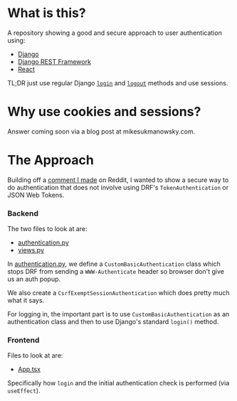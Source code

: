 # What is this?

A repository showing a good and secure approach to user authentication using:

- [Django](https://www.djangoproject.com/)
- [Django REST Framework](https://www.django-rest-framework.org/)
- [React](https://reactjs.org/)

TL;DR just use regular Django [`login`](https://docs.djangoproject.com/en/3.1/topics/auth/default/#how-to-log-a-user-in) and [`logout`](https://docs.djangoproject.com/en/3.1/topics/auth/default/#how-to-log-a-user-out) methods and use sessions.

# Why use cookies and sessions?

Answer coming soon via a blog post at mikesukmanowsky.com.

# The Approach

Building off a [comment I made](https://www.reddit.com/r/django/comments/irs2of/can_i_use_both_jwt_and_regular_tokens_in_one_drf/g56wyf5/?utm_source=reddit&utm_medium=web2x&context=3) on Reddit, I wanted to show a secure way to do authentication that does not involve using DRF's `TokenAuthentication` or JSON Web Tokens.

### Backend

The two files to look at are:

- [authentication.py](backend/api/authentication.py)
- [views.py](backend/api/views.py)

In [authentication.py](backend/api/authentication.py), we define a `CustomBasicAuthentication` class which stops DRF from sending a `WWW-Authenticate` header so browser don't give us an auth popup.

We also create a `CsrfExemptSessionAuthentication` which does pretty much what it says.

For logging in, the important part is to use `CustomBasicAuthentication` as an authentication class and then to use Django's standard `login()` method.

### Frontend

Files to look at are:

- [App.tsx](webapp/src/App.tsx)

Specifically how `login` and the initial authentication check is performed (via `useEffect`).

